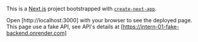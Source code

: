 This is a [Next.js](https://nextjs.org) project bootstrapped with [`create-next-app`](https://nextjs.org/docs/app/api-reference/cli/create-next-app).

Open [http://localhost:3000] with your browser to see the deployed page. This page use a fake API, see API's details at [https://intern-01-fake-backend.onrender.com]
